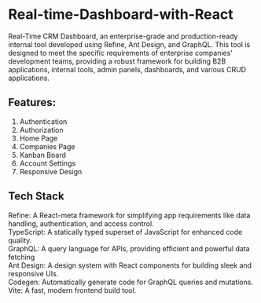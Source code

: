 # Real-time-Dashboard-with-React
Real-Time CRM Dashboard, an enterprise-grade and production-ready internal tool developed using Refine, Ant Design, and GraphQL. This tool is designed to meet the specific requirements of enterprise companies' development teams, providing a robust framework for building B2B applications, internal tools, admin panels, dashboards, and various CRUD applications.

## Features: <br>
1. Authentication
2. Authorization
3. Home Page
4. Companies Page
5. Kanban Board
6. Account Settings
7. Responsive Design

## Tech Stack <br>
Refine: A React-meta framework for simplifying app requirements like data handling, authentication, and access control. <br>
TypeScript: A statically typed superset of JavaScript for enhanced code quality. <br>
GraphQL: A query language for APIs, providing efficient and powerful data fetching <br>
Ant Design: A design system with React components for building sleek and responsive UIs. <br>
Codegen: Automatically generate code for GraphQL queries and mutations.<br>
Vite: A fast, modern frontend build tool.
